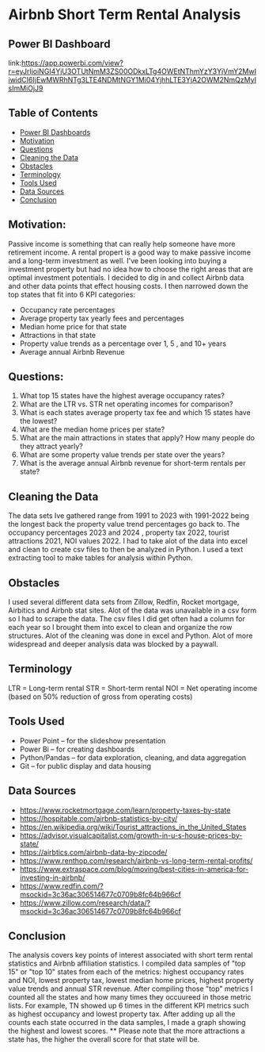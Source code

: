# Airbnb Short Term Rental Analysis
## Power BI Dashboard
link:https://app.powerbi.com/view?r=eyJrIjoiNGI4YjU3OTUtNmM3ZS00ODkxLTg4OWEtNThmYzY3YjVmY2MwIiwidCI6IjEwMWRhNTg3LTE4NDMtNGY1Mi04YjhhLTE3YjA2OWM2NmQzMyIsImMiOjJ9
## Table of Contents
- [Power BI Dashboards](#power-bi-dashboards)
- [Motivation](#motivation)
- [Questions](#questions)
- [Cleaning the Data](#cleaning-the-data)
- [Obstacles](#obstacles)
- [Terminology](#terminology)
- [Tools Used](#tools-used)
- [Data Sources](#data-sources)
- [Conclusion](#conclusion)
## Motivation:
Passive income is something that can really help someone have more retirement income. A rental propert is a good way to make passive income and a long-term investment as well. I've been looking into buying a investment property but had no idea how to choose the right areas that are optimal investment potentials. I decided to dig in and collect Airbnb data and other data points that effect housing costs. I then narrowed down the top states that fit into 6 KPI categories:
- Occupancy rate percentages
- Average property tax yearly fees and percentages
- Median home price for that state
- Attractions in that state
- Property value trends as a percentage over 1, 5 , and 10+ years
- Average annual Airbnb Revenue
## Questions:
1. What top 15 states have the highest average occupancy rates?
2. What are the LTR vs. STR net operating incomes for comparison?
3. What is each states average property tax fee and which 15 states have the lowest?
4. What are the median home prices per state?
5. What are the main attractions in states that apply? How many people do they attract yearly?
6. What are some property value trends per state over the years?
7. What is the average annual Airbnb revenue for short-term rentals per state?
## Cleaning the Data
The data sets Ive gathered range from 1991 to 2023 with 1991-2022 being the longest back the property value trend percentages go back to. The occupancy percentages 2023 and 2024 , property tax 2022, tourist attractions 2021, NOI values 2022. I had to take alot of the data into excel and clean to create csv files to then be analyzed in Python. I used a text extracting tool to make tables for analysis within Python.
## Obstacles
I used several different data sets from Zillow, Redfin, Rocket mortgage, Airbitics and Airbnb stat sites. Alot of the data was unavailable in a csv form so I had to scrape the data. The csv files I did get often had a column for each year so I brought them into excel to clean and organize the row structures. Alot of the cleaning was done in excel and Python. Alot of more widespread and deeper analysis data was blocked by a paywall.
## Terminology
LTR = Long-term rental
STR = Short-term rental
NOI = Net operating income (based on 50% reduction of gross from operating costs)
## Tools Used
- Power Point – for the slideshow presentation
- Power Bi – for creating dashboards
- Python/Pandas – for data exploration, cleaning, and data aggregation
- Git – for public display and data housing
## Data Sources
- https://www.rocketmortgage.com/learn/property-taxes-by-state
- https://hospitable.com/airbnb-statistics-by-city/
- https://en.wikipedia.org/wiki/Tourist_attractions_in_the_United_States
- https://advisor.visualcapitalist.com/growth-in-u-s-house-prices-by-state/
- https://airbtics.com/airbnb-data-by-zipcode/
- https://www.renthop.com/research/airbnb-vs-long-term-rental-profits/
- https://www.extraspace.com/blog/moving/best-cities-in-america-for-investing-in-airbnb/
- https://www.redfin.com/?msockid=3c36ac306514677c0709b8fc64b966cf
- https://www.zillow.com/research/data/?msockid=3c36ac306514677c0709b8fc64b966cf



## Conclusion
The analysis covers key points of interest associated with short term rental statistics and Airbnb affiliation statistics. I compiled  data samples of "top 15" or "top 10" states from each of the metrics: highest occupancy rates and NOI, lowest property tax, lowest median home prices, highest property value trends and annual STR revenue. After compiling those "top" metrics I counted all the states and how many times they occuureed in those metric lists. For example, TN showed up 6 times in the different KPI metrics such as highest occupancy and lowest property tax. After adding up all the counts each state occurred in the data samples, I made a graph showing the highest and lowest scores. ** Please note that the more attractions a state has, the higher the overall score for that state will be.